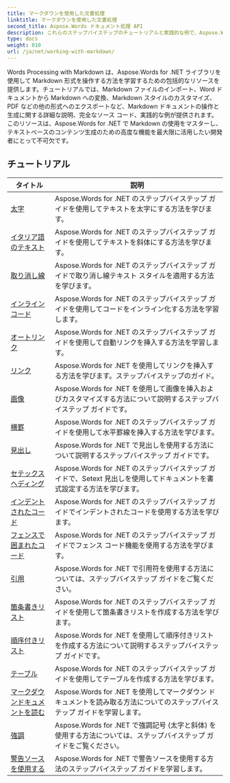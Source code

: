 ```yaml
---
title: マークダウンを使用した文書処理
linktitle: マークダウンを使用した文書処理
second_title: Aspose.Words ドキュメント処理 API
description: これらのステップバイステップのチュートリアルと実践的な例で、Aspose.Words for .NET を使用して Word ドキュメントで Markdown 構文を操作する方法を学びます。
type: docs
weight: 810
url: /ja/net/working-with-markdown/
---
```


Words Processing with Markdown は、Aspose.Words for .NET ライブラリを使用して Markdown 形式を操作する方法を学習するための包括的なリソースを提供します。チュートリアルでは、Markdown ファイルのインポート、Word ドキュメントから Markdown への変換、Markdown スタイルのカスタマイズ、PDF などの他の形式へのエクスポートなど、Markdown ドキュメントの操作と生成に関する詳細な説明、完全なソース コード、実践的な例が提供されます。このリソースは、Aspose.Words for .NET で Markdown の使用をマスターし、テキストベースのコンテンツ生成のための高度な機能を最大限に活用したい開発者にとって不可欠です。

 ## チュートリアル
| タイトル | 説明 |
| --- | --- |
| [太字](./bold-text/) | Aspose.Words for .NET のステップバイステップ ガイドを使用してテキストを太字にする方法を学びます。 |
| [イタリア語のテキスト](./italic-text/) | Aspose.Words for .NET のステップバイステップ ガイドを使用してテキストを斜体にする方法を学びます。 |
| [取り消し線](./strikethrough/) | Aspose.Words for .NET のステップバイステップ ガイドで取り消し線テキスト スタイルを適用する方法を学びます。 |
| [インラインコード](./inline-code/) | Aspose.Words for .NET のステップバイステップ ガイドを使用してコードをインライン化する方法を学習します。 |
| [オートリンク](./autolink/) | Aspose.Words for .NET のステップバイステップ ガイドを使用して自動リンクを挿入する方法を学習します。 |
| [リンク](./link/) | Aspose.Words for .NET を使用してリンクを挿入する方法を学びます。ステップバイステップのガイド。 |
| [画像](./image/) | Aspose.Words for .NET を使用して画像を挿入およびカスタマイズする方法について説明するステップバイステップ ガイドです。 |
| [横罫](./horizontal-rule/) | Aspose.Words for .NET のステップバイステップ ガイドを使用して水平罫線を挿入する方法を学びます。 |
| [見出し](./heading/) | Aspose.Words for .NET で見出しを使用する方法について説明するステップバイステップ ガイドです。 |
| [セテックスヘディング](./setext-heading/) | Aspose.Words for .NET のステップバイステップ ガイドで、Setext 見出しを使用してドキュメントを書式設定する方法を学びます。 |
| [インデントされたコード](./indented-code/) | Aspose.Words for .NET のステップバイステップ ガイドでインデントされたコードを使用する方法を学びます。 |
| [フェンスで囲まれたコード](./fenced-code/) | Aspose.Words for .NET のステップバイステップ ガイドでフェンス コード機能を使用する方法を学びます。 |
| [引用](./quote/) | Aspose.Words for .NET で引用符を使用する方法については、ステップバイステップ ガイドをご覧ください。 |
| [箇条書きリスト](./bulleted-list/) | Aspose.Words for .NET のステップバイステップ ガイドを使用して箇条書きリストを作成する方法を学びます。 |
| [順序付きリスト](./ordered-list/) | Aspose.Words for .NET を使用して順序付きリストを作成する方法について説明するステップバイステップ ガイドです。 |
| [テーブル](./table/) | Aspose.Words for .NET のステップバイステップ ガイドを使用してテーブルを作成する方法を学びます。 |
| [マークダウンドキュメントを読む](./read-markdown-document/) | Aspose.Words for .NET を使用してマークダウン ドキュメントを読み取る方法についてのステップバイステップ ガイドを学習します。 |
| [強調](./emphases/) | Aspose.Words for .NET で強調記号 (太字と斜体) を使用する方法については、ステップバイステップ ガイドをご覧ください。 |
| [警告ソースを使用する](./use-warning-source/) | Aspose.Words for .NET で警告ソースを使用する方法のステップバイステップ ガイドを学習します。 |